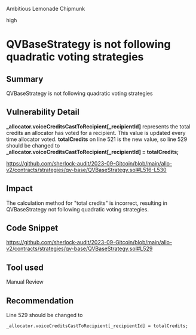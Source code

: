 Ambitious Lemonade Chipmunk

high

# QVBaseStrategy is not following quadratic voting strategies
## Summary
 QVBaseStrategy is not following quadratic voting strategies

## Vulnerability Detail
**_allocator.voiceCreditsCastToRecipient[_recipientId]** represents the total credits an allocator has voted for a recipient. This value is updated every time allocator voted. **totalCredits** on line 521 is the new value, so line 529 should be changed to
**_allocator.voiceCreditsCastToRecipient[_recipientId] = totalCredits;**

https://github.com/sherlock-audit/2023-09-Gitcoin/blob/main/allo-v2/contracts/strategies/qv-base/QVBaseStrategy.sol#L516-L530

## Impact
The calculation method for "total credits" is incorrect, resulting in QVBaseStrategy not following quadratic voting strategies.

## Code Snippet
https://github.com/sherlock-audit/2023-09-Gitcoin/blob/main/allo-v2/contracts/strategies/qv-base/QVBaseStrategy.sol#L529

## Tool used

Manual Review

## Recommendation
Line 529 should be changed to
```solidity
_allocator.voiceCreditsCastToRecipient[_recipientId] = totalCredits;
```
